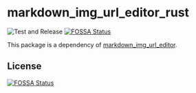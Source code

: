 # markdown_img_url_editor_rust

![Test and Release](https://github.com/yumetodo/markdown_img_url_editor_rust/workflows/Test%20and%20Release/badge.svg)[![FOSSA Status](https://app.fossa.com/api/projects/git%2Bgithub.com%2Fyumetodo%2Fmarkdown_img_url_editor_rust.svg?type=shield)](https://app.fossa.com/projects/git%2Bgithub.com%2Fyumetodo%2Fmarkdown_img_url_editor_rust?ref=badge_shield)


This package is a dependency of [markdown_img_url_editor](https://github.com/yumetodo/markdown_img_url_editor).


## License
[![FOSSA Status](https://app.fossa.com/api/projects/git%2Bgithub.com%2Fyumetodo%2Fmarkdown_img_url_editor_rust.svg?type=large)](https://app.fossa.com/projects/git%2Bgithub.com%2Fyumetodo%2Fmarkdown_img_url_editor_rust?ref=badge_large)